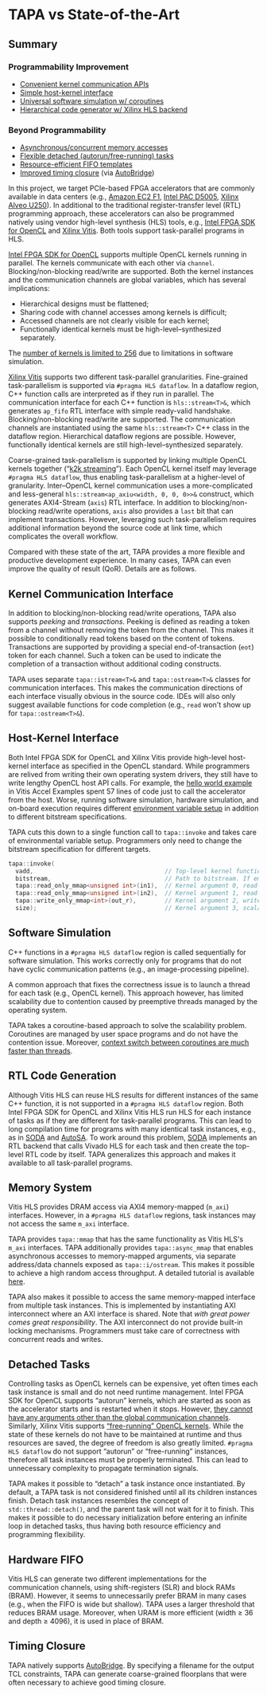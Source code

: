 
# TAPA vs State-of-the-Art

## Summary

### Programmability Improvement

+ [Convenient kernel communication APIs](#kernel-communication-interface)
+ [Simple host-kernel interface](#host-kernel-interface)
+ [Universal software simulation w/ coroutines](#software-simulation)
+ [Hierarchical code generator w/ Xilinx HLS backend](#rtl-code-generation)

### Beyond Programmability

+ [Asynchronous/concurrent memory accesses](#memory-system)
+ [Flexible detached (autorun/free-running) tasks](#detached-tasks)
+ [Resource-efficient FIFO templates](#hardware-fifo)
+ [Improved timing closure](#timing-closure) (via [AutoBridge][autobridge])

In this project, we target PCIe-based FPGA accelerators that are commonly available in data centers (e.g., [Amazon EC2 F1][aws-f1], [Intel PAC D5005][d5005], [Xilinx Alveo U250][u250]).
In additional to the traditional register-transfer level (RTL) programming approach, these accelerators can also be programmed natively using vendor high-level synthesis (HLS) tools, e.g., [Intel FPGA SDK for OpenCL][iocl] and [Xilinx Vitis][xhls].
Both tools support task-parallel programs in HLS.

[Intel FPGA SDK for OpenCL][iocl] supports multiple OpenCL kernels running in parallel.
The kernels communicate with each other via `channel`.
Blocking/non-blocking read/write are supported.
Both the kernel instances and the communication channels are global variables, which has several implications:

+ Hierarchical designs must be flattened;
+ Sharing code with channel accesses among kernels is difficult;
+ Accessed channels are not clearly visible for each kernel;
+ Functionally identical kernels must be high-level–synthesized separately.

The [number of kernels is limited to 256](https://www.intel.com/content/www/us/en/programmable/documentation/mwh1391807965224.html#ewa1400860540321) due to limitations in software simulation.

[Xilinx Vitis][xhls] supports two different task-parallel granularities.
Fine-grained task-parallelism is supported via `#pragma HLS dataflow`.
In a dataflow region, C++ function calls are interpreted as if they run in parallel.
The communication interface for each C++ function is `hls::stream<T>&`, which generates `ap_fifo` RTL interface with simple ready-valid handshake.
Blocking/non-blocking read/write are supported.
The communication channels are instantiated using the same `hls::stream<T>` C++ class in the dataflow region.
Hierarchical dataflow regions are possible.
However, functionally identical kernels are still high-level–synthesized separately.

Coarse-grained task-parallelism is supported by linking multiple OpenCL kernels together (“[k2k streaming](https://www.xilinx.com/html_docs/xilinx2020_2/vitis_doc/streamingconnections.html)”).
Each OpenCL kernel itself may leverage `#pragma HLS dataflow`, thus enabling task-parallelism at a higher-level of granularity.
Inter–OpenCL kernel communication uses a more-complicated and less-general `hls::stream<ap_axiu<width, 0, 0, 0>>&` construct, which generates AXI4-Stream (`axis`) RTL interface.
In addition to blocking/non-blocking read/write operations, `axis` also provides a `last` bit that can implement transactions.
However, leveraging such task-parallelism requires additional information beyond the source code at link time, which complicates the overall workflow.

Compared with these state of the art, TAPA provides a more flexible and productive development experience.
In many cases, TAPA can even improve the quality of result (QoR).
Details are as follows.

## Kernel Communication Interface

In addition to blocking/non-blocking read/write operations, TAPA also supports *peeking* and *transactions*.
Peeking is defined as reading a token from a channel without removing the token from the channel.
This makes it possible to conditionally read tokens based on the content of tokens.
Transactions are supported by providing a special end-of-transaction (`eot`) token for each channel.
Such a token can be used to indicate the completion of a transaction without additional coding constructs.

TAPA uses separate `tapa::istream<T>&` and `tapa::ostream<T>&` classes for communication interfaces.
This makes the communication directions of each interface visually obvious in the source code.
IDEs will also only suggest available functions for code completion (e.g., `read` won't show up for `tapa::ostream<T>&`).

## Host-Kernel Interface

Both Intel FPGA SDK for OpenCL and Xilinx Vitis provide high-level host-kernel interface as specified in the OpenCL standard.
While programmers are relived from writing their own operating system drivers, they still have to write lengthy OpenCL host API calls.
For example, the [hello world example](https://github.com/Xilinx/Vitis_Accel_Examples/blob/21bb0cf788ace593c6075accff7f7783588ae8b4/hello_world/src/host.cpp#L58-L115) in Vitis Accel Examples spent 57 lines of code just to call the accelerator from the host.
Worse, running software simulation, hardware simulation, and on-board execution requires different [environment variable setup](https://www.xilinx.com/html_docs/xilinx2020_2/vitis_doc/runemulation1.html#ariaid-title5) in addition to different bitstream specifications.

TAPA cuts this down to a single function call to `tapa::invoke` and takes care of environmental variable setup.
Programmers only need to change the bitstream specification for different targets.

```cpp
tapa::invoke(
  vadd,                                     // Top-level kernel function.
  bitstream,                                // Path to bitstream. If empty, run software simulation.
  tapa::read_only_mmap<unsigned int>(in1),  // Kernel argument 0, read-only array.
  tapa::read_only_mmap<unsigned int>(in2),  // Kernel argument 1, read-only array.
  tapa::write_only_mmap<int>(out_r),        // Kernel argument 2, write-only array.
  size);                                    // Kernel argument 3, scalar.
```

## Software Simulation

C++ functions in a `#pragma HLS dataflow` region is called sequentially for software simulation.
This works correctly only for programs that do not have cyclic communication patterns (e.g., an image-processing pipeline).

A common approach that fixes the correctness issue is to launch a thread for each task (e.g., OpenCL kernel).
This approach however, has limited scalability due to contention caused by preemptive threads managed by the operating system.

TAPA takes a coroutine-based approach to solve the scalability problem.
Coroutines are managed by user space programs and do not have the contention issue.
Moreover, [context switch between coroutines are much faster than threads](https://www.boost.org/doc/libs/1_76_0/libs/coroutine/doc/html/coroutine/performance.html).

## RTL Code Generation

Although Vitis HLS can reuse HLS results for different instances of the same C++ function, it is not supported in a `#pragma HLS dataflow` region.
Both Intel FPGA SDK for OpenCL and Xilinx Vitis HLS run HLS for each instance of tasks as if they are different for task-parallel programs.
This can lead to long compilation time for programs with many identical task instances, e.g., as in [SODA][soda] and [AutoSA][autosa].
To work around this problem, [SODA][soda] implements an RTL backend that calls Vivado HLS for each task and then create the top-level RTL code by itself.
TAPA generalizes this approach and makes it available to all task-parallel programs.

## Memory System

Vitis HLS provides DRAM access via AXI4 memory-mapped (`m_axi`) interfaces.
However, in a `#pragma HLS dataflow` regions, task instances may not access the same `m_axi` interface.

TAPA provides `tapa::mmap` that has the same functionality as Vitis HLS's `m_axi` interfaces.
TAPA additionally provides `tapa::async_mmap` that enables asynchronous accesses
to memory-mapped arguments, via separate address/data channels exposed as `tapa::i/ostream`.
This makes it possible to achieve a high random access throughput.
A detailed tutorial is available [here](../tutorial/async_mmap.rst).

TAPA also makes it possible to access the same memory-mapped interface from multiple task instances.
This is implemented by instantiating AXI interconnect where an AXI interface is shared.
Note that *with great power comes great responsibility*.
The AXI interconnect do not provide built-in locking mechanisms.
Programmers must take care of correctness with concurrent reads and writes.

## Detached Tasks

Controlling tasks as OpenCL kernels can be expensive, yet often times each task instance is small and do not need runtime management.
Intel FPGA SDK for OpenCL supports “autorun” kernels, which are started as soon as the accelerator starts and is restarted when it stops.
However, [they cannot have any arguments other than the global communication channels](https://www.intel.com/content/www/us/en/programmable/documentation/mwh1391807965224.html#ewa1456413600674).
Similarly, Xilinx Vitis supports [“free-running” OpenCL kernels](https://www.xilinx.com/html_docs/xilinx2020_2/vitis_doc/streamingconnections.html#ariaid-title5).
While the state of these kernels do not have to be maintained at runtime and thus resources are saved, the degree of freedom is also greatly limited.
`#pragma HLS dataflow` do not support “autorun” or “free-running” instances, therefore all task instances must be properly terminated.
This can lead to unnecessary complexity to propagate termination signals.

TAPA makes it possible to “detach” a task instance once instantiated.
By default, a TAPA task is not considered finished until all its children instances finish.
Detach task instances resembles the concept of `std::thread::detach()`, and the parent task will not wait for it to finish.
This makes it possible to do necessary initialization before entering an infinite loop in detached tasks, thus having both resource efficiency and programming flexibility.

## Hardware FIFO

Vitis HLS can generate two different implementations for the communication channels, using shift-registers (SLR) and block RAMs (BRAM).
However, it seems to unnecessarily prefer BRAM in many cases (e.g., when the FIFO is wide but shallow).
TAPA uses a larger threshold that reduces BRAM usage.
Moreover, when URAM is more efficient (width ≥ 36 and depth ≥ 4096), it is used in place of BRAM.

## Timing Closure

TAPA natively supports [AutoBridge][autobridge].
By specifying a filename for the output TCL constraints, TAPA can generate coarse-grained floorplans that were often necessary to achieve good timing closure.

[autobridge]: https://github.com/Licheng-Guo/AutoBridge/
[aws-f1]: https://aws.amazon.com/ec2/instance-types/f1/
[d5005]: https://www.intel.com/content/www/us/en/programmable/products/boards_and_kits/dev-kits/altera/intel-fpga-pac-d5005/overview.html
[u250]: https://www.xilinx.com/products/boards-and-kits/alveo/u250.html
[iocl]: https://www.intel.com/content/www/us/en/software/programmable/sdk-for-opencl/overview.html
[xhls]: https://www.xilinx.com/products/design-tools/vitis.html
[soda]: https://github.com/UCLA-VAST/soda/
[autosa]: https://github.com/UCLA-VAST/AutoSA/
